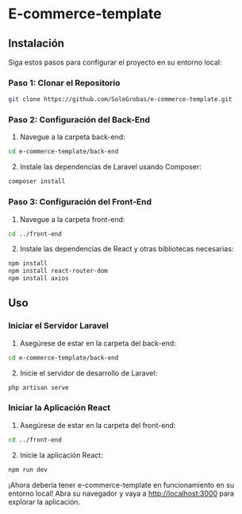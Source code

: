 # E-commerce-template

## Instalación

Siga estos pasos para configurar el proyecto en su entorno local:

### Paso 1: Clonar el Repositorio

```bash
git clone https://github.com/SoleGrobas/e-commerce-template.git
```

### Paso 2: Configuración del Back-End

1. Navegue a la carpeta back-end:

```bash
cd e-commerce-template/back-end
```

2. Instale las dependencias de Laravel usando Composer:

```bash
composer install
```

### Paso 3: Configuración del Front-End

1. Navegue a la carpeta front-end:

```bash
cd ../front-end
```

2. Instale las dependencias de React y otras bibliotecas necesarias:

```bash
npm install
npm install react-router-dom
npm install axios
```

## Uso

### Iniciar el Servidor Laravel

1. Asegúrese de estar en la carpeta del back-end:

```bash
cd e-commerce-template/back-end
```

2. Inicie el servidor de desarrollo de Laravel:

```bash
php artisan serve
```

### Iniciar la Aplicación React

1. Asegúrese de estar en la carpeta del front-end:

```bash
cd ../front-end
```

2. Inicie la aplicación React:

```bash
npm run dev
```

¡Ahora debería tener e-commerce-template en funcionamiento en su entorno local! Abra su navegador y vaya a [http://localhost:3000](http://localhost:3000) para explorar la aplicación.
